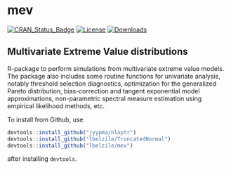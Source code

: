 # mev

[![CRAN_Status_Badge](https://www.r-pkg.org/badges/version/mev)](https://cran.r-project.org/package=mev)
[![License](https://img.shields.io/badge/license-GPL%20%28%3E=%203%29-blue.svg?style=flat)](http://www.gnu.org/licenses/gpl-3.0.html) 
[![Downloads](http://cranlogs.r-pkg.org/badges/mev?color=brightgreen)](http://www.r-pkg.org/pkg/mev)

## Multivariate Extreme Value distributions

R-package to perform simulations from multivariate extreme value models. The package also includes
some routine functions for univariate analysis, notably threshold selection diagnostics, optimization
for the generalized Pareto distribution, bias-correction and tangent exponential model approximations,
non-parametric spectral measure estimation using empirical likelihood methods, etc.


To install from Github, use 

```R
devtools::install_github("jyypma/nloptr")
devtools::install_github("lbelzile/TruncatedNormal")
devtools::install_github("lbelzile/mev")
```

after installing `devtools`.

